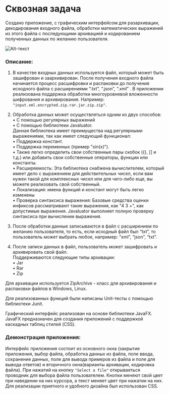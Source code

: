 # Сквозная задача

Создано приложение, с графическим интерфейсом для разархивации, декодирования входного файла, обработки математических выражений из этого файла с последующими архивацией и кодированием полученных данных по желанию пользователя.

![Alt-текст](https://github.com/DianaBarinova/Skvoznay_zadacha_/blob/master/gif/gggif.gif "Орк")

### Описание:
1. В качестве входных данных используется файл, который может быть зашифрован и заархивирован. После получения входного файла начинается процесс расшифровки и распаковки до получения исходного файла с расширениями “.txt”, “.json”, “.xml” .
В приложении реализована поддержка обработки многоуровневой вложенности шифрования и архивирования. Например: `"input.xml.encrypted.zip.rar.jar.zip.zip"`.    
  
  
2. Обработка данных может осуществляться одним из двух способов:  
•	С помощью регулярных выражений   
•	С помощью библиотеки Javaluator.     
Данная библиотека имеет преимущества над регулярными выражениями, так как имеет следующий функционал:    
•	Поддержка констант.    
•	Поддержка переменных (пример "sin(x)").    
•	Также легко определить свои собственные пары скобок ({}, [] и т.д.) или добавить свои собственные операторы, функции или константы.  
•	Расширяемость: Эта библиотека снабжена вычислителем, который имеет дело с выражением для действительных чисел, если вам нужен такой для комплексных чисел или для       чего-либо еще, вы можете реализовать свой собственный.    
•	Локализация: имена функций и констант могут быть легко изменены    
•	Проверка синтаксиса выражения: Базовые средства оценки инфиксов рассматривают такие выражения, как "4 3 +", как допустимые выражения. Javaluator выполняет полную проверку синтаксиса при вычислении выражения.   
  
    
 3. После обработки данные записываются в файл с расширением по желанию пользователя, то есть, если исходный файл был “txt”, то пользователь может выбрать любое, например: “xml”, “json”, “txt”.  
   
 4. После записи данных в файл, пользователь может зашифровать и архивировать свой файл.  
Поддерживаются следующие типы архивации:  
•	Jar  
•	Rar  
•	Zip  
  
  
Для архивации используется  ZipArchive - класс для архивирования и распаковки файлов в Windows, Linux.  

Для реализованных функций были написаны Unit-тесты с помощью библиотеки Junit.  

Графический интерфейс реализован на основе библиотеки JavaFX. JavaFX предназначен для создания приложений с поддержкой каскадных таблиц стилей (CSS).  

### Демонстрация приложения:
Интерфейс приложения состоит из основного окна (закрытие приложения, выбор файла, обработка данных из файла, поле ввода, сохранение данных, поле для вывода примеров из файла и поле для вывода ответов) и вторичного окна(варианты архивации, кодировка файла). При нажатий на кнопку `"Select a file"` открываеться проводник для выбора файла пользователем. Кнопки меняют свой цвет при наведении на них курсора, а текст меняет цвет при нажатии на них. 
Для реализации приятного и удобного дизайна был использован CSS.  


  




